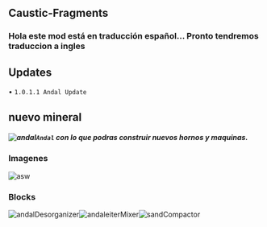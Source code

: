 ## Caustic-Fragments

### Hola este mod está en traducción español... Pronto tendremos traduccion a ingles
## Updates
• ``1.0.1.1 Andal Update``

## nuevo mineral 
##### ![andal](https://user-images.githubusercontent.com/93954648/167063653-dd4c5337-1b5b-428e-8aac-90c3eca1ce56.png)``Andal`` con lo que podras construir nuevos hornos y maquinas.

### Imagenes
![asw](https://user-images.githubusercontent.com/93954648/167067166-47f01136-beb8-4af9-b157-63da22842f24.png)
### Blocks
![andalDesorganizer](https://user-images.githubusercontent.com/93954648/167067735-ec7a1178-11cf-4d9c-9e04-1230cf0a40fa.png)![andaleiterMixer](https://user-images.githubusercontent.com/93954648/167067743-edc5d4cd-9269-4f46-8590-53bacc39e3ff.png)![sandCompactor](https://user-images.githubusercontent.com/93954648/167067760-7c658161-3eb3-431f-83a9-7773c2f873a6.png)
